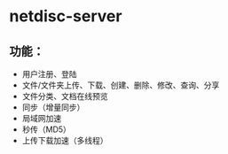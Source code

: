 # netdisc-server

## 功能：
 * 用户注册、登陆
 * 文件/文件夹上传、下载、创建、删除、修改、查询、分享
 * 文件分类、文档在线预览
 * 同步（增量同步）
 * 局域网加速
 * 秒传（MD5）
 * 上传下载加速（多线程）
